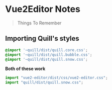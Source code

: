 # Vue2Editor Notes

> Things To Remember

## Importing Quill's styles

``` scss
@import '~quill/dist/quill.core.css';
@import '~quill/dist/quill.bubble.css';
@import '~quill/dist/quill.snow.css';
```

**Both of these work**

``` js
import "vue2-editor/dist/css/vue2-editor.css";
import "quill/dist/quill.snow.css";
```
